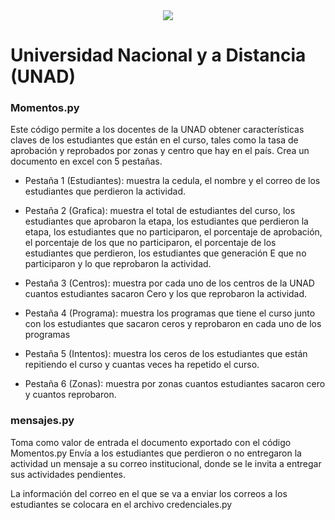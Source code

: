 <div style="text-align:center"><img src ="https://github.com/lokocristian/Momentos_UNAD/blob/main/icono.webp" /></div>

# Universidad Nacional y a Distancia (UNAD)

### Momentos.py

Este código permite a los docentes de la UNAD obtener características claves de los estudiantes que están en el curso, tales como la tasa de aprobación y reprobados por zonas y centro que hay en el país.
Crea un documento en excel con 5 pestañas.

- Pestaña 1 (Estudiantes): muestra la cedula, el nombre y el correo de los estudiantes que perdieron la actividad.

- Pestaña 2 (Grafica): muestra el total de estudiantes del curso, los estudiantes que aprobaron la etapa, los estudiantes que perdieron la etapa, los estudiantes que no participaron, el porcentaje de aprobación, el porcentaje de los que no participaron, el porcentaje de los estudiantes que perdieron, los estudiantes que generación E que no participaron y lo que reprobaron la actividad.

- Pestaña 3 (Centros): muestra por cada uno de los centros de la UNAD cuantos estudiantes sacaron Cero y los que reprobaron la actividad.

- Pestaña 4 (Programa): muestra los programas que tiene el curso junto con los estudiantes que sacaron ceros y reprobaron en cada uno de los programas


- Pestaña 5 (Intentos): muestra los ceros de los estudiantes que están repitiendo el curso y cuantas veces ha repetido el curso.

- Pestaña 6 (Zonas): muestra por zonas cuantos estudiantes sacaron cero y cuantos reprobaron.

### mensajes.py

Toma como valor de entrada el documento exportado con el código Momentos.py 
Envía a los estudiantes que perdieron o no entregaron la actividad un mensaje a su correo institucional, donde se le invita a entregar sus actividades pendientes.

La información del correo en el que se va a enviar los correos a los estudiantes se colocara en el archivo credenciales.py
